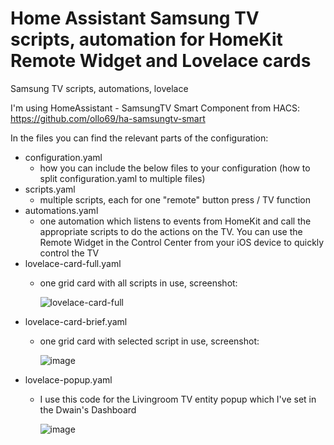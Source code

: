 # Home Assistant Samsung TV scripts, automation for HomeKit Remote Widget and Lovelace cards
Samsung TV scripts, automations, lovelace

I'm using HomeAssistant - SamsungTV Smart Component from HACS: https://github.com/ollo69/ha-samsungtv-smart

In the files you can find the relevant parts of the configuration:
- configuration.yaml
  - how you can include the below files to your configuration (how to split configuration.yaml to multiple files)
- scripts.yaml
  - multiple scripts, each for one "remote" button press / TV function
- automations.yaml
  - one automation which listens to events from HomeKit and call the appropriate scripts to do the actions on the TV. You can use the Remote Widget in the Control Center from your iOS device to quickly control the TV
- lovelace-card-full.yaml
  - one grid card with all scripts in use, screenshot:
    
    ![lovelace-card-full](https://user-images.githubusercontent.com/35877348/149411249-3bd92f48-f348-4cd3-8ef6-7df1c64cab6b.JPG)
- lovelace-card-brief.yaml
  - one grid card with selected script in use, screenshot:

    ![image](https://user-images.githubusercontent.com/35877348/149412057-8a2d817a-b34f-4191-be39-22ff5ed60e7e.png)
- lovelace-popup.yaml
  - I use this code for the Livingroom TV entity popup which I've set in the Dwain's Dashboard

    ![image](https://user-images.githubusercontent.com/35877348/149412368-665c543c-d139-4334-91fd-2b12ad580147.png)

